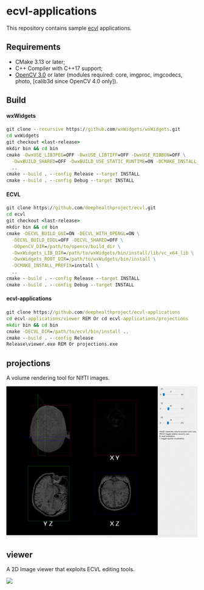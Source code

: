 # ecvl-applications

This repository contains sample [ecvl](https://github.com/deephealthproject/ecvl) applications.

## Requirements
- CMake 3.13 or later;
- C++ Compiler with C++17 support;
- [OpenCV 3.0](https://opencv.org/) or later (modules required: core, imgproc, imgcodecs, photo, [calib3d since OpenCV 4.0 only]).

## Build
#### wxWidgets
```bat
git clone --recursive https://github.com/wxWidgets/wxWidgets.git
cd wxWidgets
git checkout <last-release>
mkdir bin && cd bin
cmake -DwxUSE_LIBJPEG=OFF -DwxUSE_LIBTIFF=OFF -DwxUSE_RIBBON=OFF \
  -DwxBUILD_SHARED=OFF -DwxBUILD_USE_STATIC_RUNTIME=ON -DCMAKE_INSTALL_PREFIX=install \
  ..
cmake --build . --config Release --target INSTALL
cmake --build . --config Debug --target INSTALL
```

#### ECVL
```bat
git clone https://github.com/deephealthproject/ecvl.git
cd ecvl
git checkout <last-release>
mkdir bin && cd bin
cmake -DECVL_BUILD_GUI=ON -DECVL_WITH_OPENGL=ON \
  -DECVL_BUILD_EDDL=OFF -DECVL_SHARED=OFF \
  -DOpenCV_DIR=/path/to/opencv/build_dir \
  -DwxWidgets_LIB_DIR=/path/to/wxWidgets/bin/install/lib/vc_x64_lib \
  -DwxWidgets_ROOT_DIR=/path/to/wxWidgets/bin/install \
  -DCMAKE_INSTALL_PREFIX=install \
  ..
cmake --build . --config Release --target INSTALL
cmake --build . --config Debug --target INSTALL
```

#### ecvl-applications
```bat
git clone https://github.com/deephealthproject/ecvl-applications
cd ecvl-applications/viewer REM Or cd ecvl-applications/projections
mkdir bin && cd bin
cmake -DECVL_DIR=/path/to/ecvl/bin/install ..
cmake --build . --config Release
Release\viewer.exe REM Or projections.exe
```

## projections
A volume rendering tool for NIfTI images.

![](projections/media/projections.gif)

## viewer
A 2D Image viewer that exploits ECVL editing tools.

![](viewer/media/viewer.gif)
